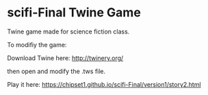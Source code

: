 scifi-Final Twine Game
===========

Twine game made for science fiction class. 

To modifiy the game: 

Download Twine here: http://twinery.org/

then open and modify the .tws file.

Play it here:
https://chipset1.github.io/scifi-Final/version1/story2.html
